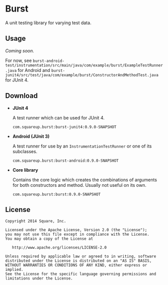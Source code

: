 Burst
=====

A unit testing library for varying test data.



Usage
-----

*Coming soon.*

For now, see `burst-android-test/instrumentation/src/main/java/com/example/burst/ExampleTestRunner.java`
for Android and `burst-junit4/src/test/java/com/example/burst/ConstructorAndMethodTest.java` for JUnit 4.



Download
--------

 *  **JUnit 4**

    A test runner which can be used for JUnit 4.

    ```
    com.squareup.burst:burst-junit4:0.9.0-SNAPSHOT
    ```

 *  **Android (JUnit 3)**

    A test runner for use by an `InstrumentationTestRunner` or one of its subclasses.

    ```
    com.squareup.burst:burst-android:0.9.0-SNAPSHOT
    ```

 *  **Core library**

    Contains the core logic which creates the combinations of arguments for both constructors and method. Usually not useful on its own.

    ```
    com.squareup.burst:burst:0.9.0-SNAPSHOT
    ```



License
-------

    Copyright 2014 Square, Inc.

    Licensed under the Apache License, Version 2.0 (the "License");
    you may not use this file except in compliance with the License.
    You may obtain a copy of the License at

       http://www.apache.org/licenses/LICENSE-2.0

    Unless required by applicable law or agreed to in writing, software
    distributed under the License is distributed on an "AS IS" BASIS,
    WITHOUT WARRANTIES OR CONDITIONS OF ANY KIND, either express or implied.
    See the License for the specific language governing permissions and
    limitations under the License.
